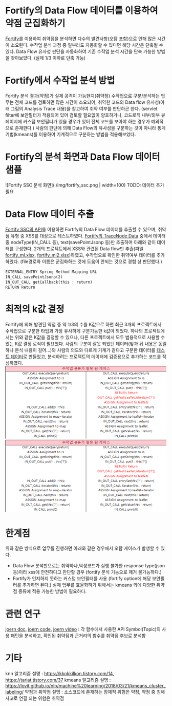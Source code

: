 Fortify의 Data Flow 데이터를 이용하여 약점 군집화하기
========
[Fortify](https://www.microfocus.com/en-us/solutions/application-security)를 이용하여 취약점을 분석하면 다수의 발견사항(오탐 포함)으로 인해 많은 시간이 소요된다. 수작업 분석 과정 중 일부라도 자동화할 수 있다면 해당 시간은 단축될 수 있다. Data Flow 유사성 판단을 자동화하여 기존 수작업 분석 시간을 단축 가능한 방법을 찾아보았다. (실제 1/3 이하로 단축 가능)
# Fortify에서 수작업 분석 방법
Fortify 분석 결과(약점)가 실제 공격이 가능한지(취약점) 수작업으로 구분/분석하는 업무는 전체 코드를 검토하면 많은 시간이 소요되어, 취약한 코드의 Data flow 유사성(아래 그림의 Analysis Trace 내용)을 참고하여 취약 여부를 판단하곤 한다. (servlet filter에 보안필터가 적용되어 있어 검토할 필요없이 양호하거나, 코드로직 내부/외부 뷰 페이지에 커스텀 보안필터가 있을 경우가 있어 전체 코드를 보아야 하는 경우가 예외적으로 존재한다.)
사람의 판단에 의해 Data Flow의 유사성을 구분하는 것이 아니라 통계기법(kmeans)를 이용하여 기계적으로 구분하는 방법을 적용해보았다.
# Fortify의 분석 화면과 Data Flow 데이터 샘플
![Fortify SSC 분석 화면](./img/fortify_ssc.png | width=100)
TODO: 데이터 추가 필요
# Data Flow 데이터 추출
[Fortify SSC의 API](https://github.com/fortify/ssc-restapi-client)를 이용하면 Fortify의 Data Flow 데이터를 추출할 수 있으며, 취약점 유형 중 XSS를 대상으로 테스트하였다.
[Fortify의 TraceNode Data](https://github.com/fortify/ssc-restapi-client/blob/master/docs/TraceNodeDto.md) 중에서  데이터 중 nodeType(IN_CALL 등), text(savePointJsonp 등)만 추출하여 아래와 같이 데이터를 구성한다. 2개의 프로젝트에서 XSS와 관련된 Data flow만 추출(파일 [fortify_ml.xlsx](./data/fortify_ml.xlsx), [fortify_ml2.xlsx](./data/fortify_ml2.xlsx))하였고, 수작업으로 확인한 취약여부 데이터를 추가하였다. (file경로와 이름은 군집화하는 것에 도움이 안되는 것으로 경험 상 판단했다.)
```text
EXTERNAL_ENTRY Spring Method Mapping URL 
IN_CALL savePointJsonp(2)
IN_OUT_CALL getCallback(this : return)
RETURN Return
```
# 최적의 k값 결정
Fortify에 의해 발견된 약점 중 약 1/3의 수를 K값으로 하면 최근 3개의 프로젝트에서 수작업으로 구분한 타입과 가장 유사하게 구분가능한 k값이 되었다. 하나의 프로젝트에서는 위와 같은 K값을 결정할 수 있으나, 다른 프로젝트에서 모두 범용적으로 사용할 수 있는 K값 결정 로직이 필요했다.
사람의 구분이 잘못 되었던 데이터(앞과 뒤 내용은 동일하나 분석 내용이 길어...)와 사람의 의도와 다르게 기계가 같다고 구분한 데이터를 [테스트 데이터](./data/test.xlsx)로 만들었고, 분석하려는 프로젝트의 데이터에 검증용으로 추가하는 코드를 작성하였다.
![사람의 분류가 잘못 되었던 데이터](./img/misclustering_data_by_hand.png)
![사람의 의도와 다르게 기계가 같다고 구분](./img/misclustering_data_by_hand.png)

# 한계점
위와 같은 방식으로 업무를 진행하면 아래와 같은 경우에서 오탐 케이스가 발생할 수 있다.
- Data Flow 분석만으로는 취약하나,악성코드가 실행 불가한 response type(json 등)이라 xss에 안전하다고 판단할 경우 (fortify 분석 기능으로 제거 불가능하다.)
- Fortify가 인지하지 못하는 커스텀 보안필터를 사용 (fortify option에 해당 보안필터를 추가하면 된다.)
실제 업무를 효율화하기 위해서는 kmeans 외에 다양한 취약점 종류에 적용 가능한 방법이 필요하다.
# 관련 연구
[joern doc](https://fabs.codeminers.org/papers/2011-woot.pdf), [joern code](https://github.com/octopus-platform/joern-tools/blob/master/tools/ml/joern-knn), [joern video](https://www.youtube.com/watch?v=Uy2FrUmO-2E) : 각 함수에서 사용한 API Symbol(Topic)의 사용 패턴을 분석하고, 확인된 취약점과 근거리의 함수를 취약점 후보로 분석함
# 기타
knn 알고리즘 설명 : https://kkokkilkon.tistory.com/14,  https://tariat.tistory.com/37
kmeans 알고리즘 설명 : https://lovit.github.io/nlp/machine%20learning/2018/03/21/kmeans_cluster_labeling/
약점과 취약점 설명 : 소스코드에 존재하는 잠재적 위험은 약점, 약점 중 침해 사고로 연결 되는 위험은 취약점